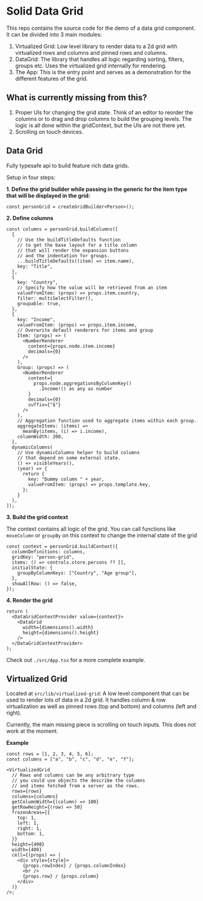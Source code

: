 # Solid Data Grid

This repo contains the source code for the demo of a data grid component. It can be divided into 3 main modules:

1. Virtualized Grid: Low level library to render data to a 2d grid with virtualized rows and columns and pinned rows and columns.
2. DataGrid: The library that handles all logic regarding sorting, filters, groups etc. Uses the virtualized grid internally for rendering.
3. The App: This is the entry point and serves as a demonstration for the different features of the grid.

## What is currently missing from this?

1. Proper UIs for changing the grid state. Think of an editor to reorder the columns or to drag and drop columns to build the grouping levels. The logic is all done within the gridContext, but the UIs are not there yet.
2. Scrolling on touch devices.

## Data Grid

Fully typesafe api to build feature rich data grids.

Setup in four steps:

**1. Define the grid builder while passing in the generic for the item type that will be displayed in the grid:**

```tsx
const personGrid = createGridBuilder<Person>();
```

**2. Define columns**

```tsx
const columns = personGrid.buildColumns([
  {
    // Use the buildTitleDefaults function
    // to get the base layout for a title column
    // that will render the expansion buttons
    // and the indentation for groups.
    ...buildTitleDefaults((item) => item.name),
    key: "Title",
  },
  {
    key: "Country",
    // Specify how the value will be retrieved from an item
    valueFromItem: (props) => props.item.country,
    filter: multiSelectFilter(),
    groupable: true,
  },
  {
    key: "Income",
    valueFromItem: (props) => props.item.income,
    // Overwrite default renderers for items and group
    Item: (props) => (
      <NumberRenderer
        content={props.node.item.income}
        decimals={0}
      />
    ),
    Group: (props) => (
      <NumberRenderer
        content={
          props.node.aggregationsByColumnKey()
            .Income!() as any as number
        }
        decimals={0}
        suffix={"$"}
      />
    ),
    // Aggregation function used to aggregate items within each group.
    aggregateItems: (items) =>
      meanBy(items, (i) => i.income),
    columnWidth: 200,
  },
  dynamicColumns(
    // Use dynamicColumns helper to build columns
    // that depend on some external state.
    () => visibleYears(),
    (year) => {
      return {
        key: "Dummy column " + year,
        valueFromItem: (props) => props.template.key,
      };
    }
  ),
]);
```

**3. Build the grid context**

The context contains all logic of the grid. You can call functions like
`moveColumn` or `groupBy` on this context to change the internal state of the grid

```tsx
const context = personGrid.buildContext({
  columnDefinitions: columns,
  gridKey: "person-grid",
  items: () => controls.store.persons ?? [],
  initialState: {
    groupByColumnKeys: ["Country", "Age group"],
  },
  showAllRow: () => false,
});
```

**4. Render the grid**

```tsx
return (
  <DataGridContextProvider value={context}>
    <DataGrid
      width={dimensions().width}
      height={dimensions().height}
    />
  </DataGridContextProvider>
);
```

Check out `./src/App.tsx` for a more complete example.

## Virtualized Grid

Located at `src/lib/virtualized-grid`: A low level component that can be used to render lots of data in a 2d grid. It handles column & row virtualization as well as pinned rows (top and bottom) and columns (left and right).

Currently, the main missing piece is scrolling on touch inputs. This does not work at the moment.

**Example**

```tsx
const rows = [1, 2, 3, 4, 5, 6];
const columns = ["a", "b", "c", "d", "e", "f"];

<VirtualizedGrid
  // Rows and columns can be any arbitrary type
  // you could use objects the describe the columns
  // and items fetched from a server as the rows.
  rows={rows}
  columns={columns}
  getColumnWidth={(column) => 100}
  getRowHeight={(row) => 50}
  frozenAreas={{
    top: 1,
    left: 1,
    right: 1,
    bottom: 1,
  }}
  height={400}
  width={400}
  cell={(props) => (
    <div style={style}>
      {props.rowIndex} / {props.columnIndex}
      <br />
      {props.row} / {props.column}
    </div>
  )}
/>;
```
